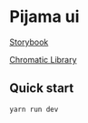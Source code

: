 # Pijama ui

[Storybook](storybook)

[Chromatic Library](chromatic)

## Quick start

`yarn run dev`

[storybook]: https://main--62aac89f38032b5396e57e05.chromatic.com/
[chromatic]: https://www.chromatic.com/library?appId=62aac89f38032b5396e57e05&branch=main
